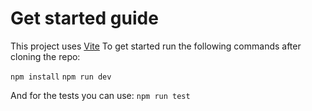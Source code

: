 # Get started guide

This project uses [Vite](https://vitejs.dev/)
To get started run the following commands after cloning the repo:

`npm install`
`npm run dev`

And for the tests you can use: 
`npm run test`
